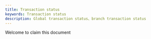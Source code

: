 ```yaml
---
title: Transaction status
keywords: Transaction status
description: Global transaction status、branch transaction status
---
```


Welcome to claim this document